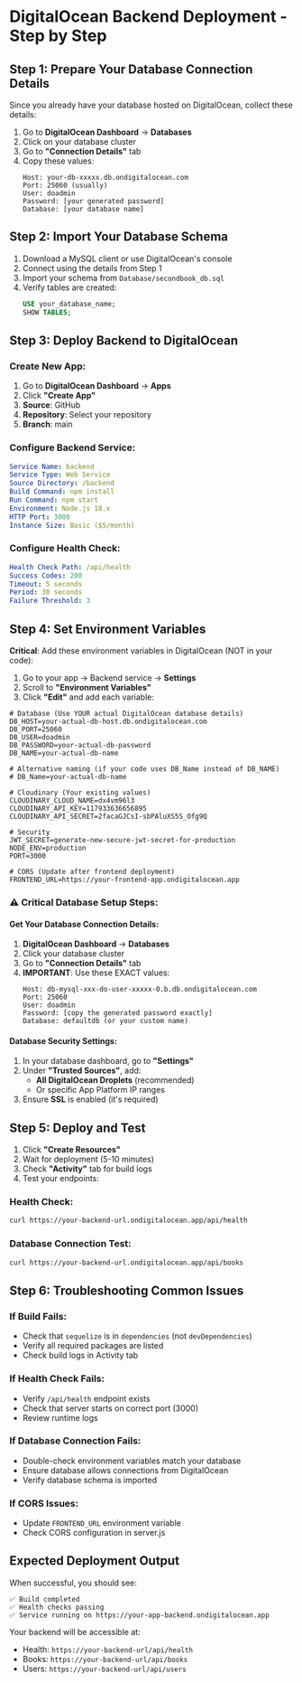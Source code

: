 # DigitalOcean Backend Deployment - Step by Step

## Step 1: Prepare Your Database Connection Details

Since you already have your database hosted on DigitalOcean, collect these details:

1. Go to **DigitalOcean Dashboard** → **Databases**
2. Click on your database cluster
3. Go to **"Connection Details"** tab
4. Copy these values:
   ```
   Host: your-db-xxxxx.db.ondigitalocean.com
   Port: 25060 (usually)
   User: doadmin
   Password: [your generated password]
   Database: [your database name]
   ```

## Step 2: Import Your Database Schema

1. Download a MySQL client or use DigitalOcean's console
2. Connect using the details from Step 1
3. Import your schema from `Database/secondbook_db.sql`
4. Verify tables are created:
   ```sql
   USE your_database_name;
   SHOW TABLES;
   ```

## Step 3: Deploy Backend to DigitalOcean

### Create New App:
1. Go to **DigitalOcean Dashboard** → **Apps**
2. Click **"Create App"**
3. **Source**: GitHub
4. **Repository**: Select your repository
5. **Branch**: main

### Configure Backend Service:
```yaml
Service Name: backend
Service Type: Web Service
Source Directory: /backend
Build Command: npm install
Run Command: npm start
Environment: Node.js 18.x
HTTP Port: 3000
Instance Size: Basic ($5/month)
```

### Configure Health Check:
```yaml
Health Check Path: /api/health
Success Codes: 200
Timeout: 5 seconds
Period: 30 seconds
Failure Threshold: 3
```

## Step 4: Set Environment Variables

**Critical**: Add these environment variables in DigitalOcean (NOT in your code):

1. Go to your app → Backend service → **Settings**
2. Scroll to **"Environment Variables"**
3. Click **"Edit"** and add each variable:

```env
# Database (Use YOUR actual DigitalOcean database details)
DB_HOST=your-actual-db-host.db.ondigitalocean.com
DB_PORT=25060
DB_USER=doadmin
DB_PASSWORD=your-actual-db-password
DB_NAME=your-actual-db-name

# Alternative naming (if your code uses DB_Name instead of DB_NAME)
# DB_Name=your-actual-db-name

# Cloudinary (Your existing values)
CLOUDINARY_CLOUD_NAME=dx4vm96l3
CLOUDINARY_API_KEY=117933636656895
CLOUDINARY_API_SECRET=2facaGJCsI-sbPAluXS5S_Ofg9Q

# Security
JWT_SECRET=generate-new-secure-jwt-secret-for-production
NODE_ENV=production
PORT=3000

# CORS (Update after frontend deployment)
FRONTEND_URL=https://your-frontend-app.ondigitalocean.app
```

### ⚠️ Critical Database Setup Steps:

#### Get Your Database Connection Details:
1. **DigitalOcean Dashboard** → **Databases**
2. Click your database cluster
3. Go to **"Connection Details"** tab
4. **IMPORTANT**: Use these EXACT values:
   ```
   Host: db-mysql-xxx-do-user-xxxxx-0.b.db.ondigitalocean.com
   Port: 25060
   User: doadmin
   Password: [copy the generated password exactly]
   Database: defaultdb (or your custom name)
   ```

#### Database Security Settings:
1. In your database dashboard, go to **"Settings"**
2. Under **"Trusted Sources"**, add:
   - **All DigitalOcean Droplets** (recommended)
   - Or specific App Platform IP ranges
3. Ensure **SSL** is enabled (it's required)

## Step 5: Deploy and Test

1. Click **"Create Resources"**
2. Wait for deployment (5-10 minutes)
3. Check **"Activity"** tab for build logs
4. Test your endpoints:

### Health Check:
```bash
curl https://your-backend-url.ondigitalocean.app/api/health
```

### Database Connection Test:
```bash
curl https://your-backend-url.ondigitalocean.app/api/books
```

## Step 6: Troubleshooting Common Issues

### If Build Fails:
- Check that `sequelize` is in `dependencies` (not `devDependencies`)
- Verify all required packages are listed
- Check build logs in Activity tab

### If Health Check Fails:
- Verify `/api/health` endpoint exists
- Check that server starts on correct port (3000)
- Review runtime logs

### If Database Connection Fails:
- Double-check environment variables match your database
- Ensure database allows connections from DigitalOcean
- Verify database schema is imported

### If CORS Issues:
- Update `FRONTEND_URL` environment variable
- Check CORS configuration in server.js

## Expected Deployment Output

When successful, you should see:
```
✅ Build completed
✅ Health checks passing
✅ Service running on https://your-app-backend.ondigitalocean.app
```

Your backend will be accessible at:
- Health: `https://your-backend-url/api/health`
- Books: `https://your-backend-url/api/books`
- Users: `https://your-backend-url/api/users`
